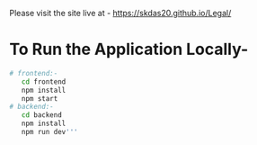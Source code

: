 Please visit the site live at - https://skdas20.github.io/Legal/


# To Run the Application Locally-
```bash
# frontend:-
   cd frontend
   npm install
   npm start
# backend:-
   cd backend
   npm install
   npm run dev'''
